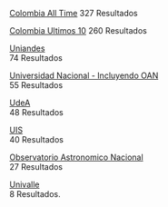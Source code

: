 
[Colombia All Time](https://ui.adsabs.harvard.edu/search/filter_property_fq_property=AND&filter_property_fq_property=property%3A%22refereed%22&fq=%7B!type%3Daqp%20v%3D%24fq_database%7D&fq=%7B!type%3Daqp%20v%3D%24fq_property%7D&fq_database=(*%3A*%20NOT%20database%3A%22physics%22%20NOT%20database%3A%22general%22)&fq_property=(property%3A%22refereed%22)&q=aff%3A%22Colombia%22&sort=date%20desc%2C%20bibcode%20desc&p_=0)   
327 Resultados

[Colombia Ultimos 10](https://ui.adsabs.harvard.edu/search/filter_property_fq_property=AND&filter_property_fq_property=property%3A%22refereed%22&fq=%7B!type%3Daqp%20v%3D%24fq_database%7D&fq=%7B!type%3Daqp%20v%3D%24fq_property%7D&fq_database=(*%3A*%20NOT%20database%3A%22physics%22%20NOT%20database%3A%22general%22)&fq_property=(property%3A%22refereed%22)&q=((aff%3A%22Colombia%22)%20AND%20year%3A2010-2020)&sort=date%20desc%2C%20bibcode%20desc&p_=0)  
260 Resultados

[Uniandes](https://ui.adsabs.harvard.edu/search/filter_property_fq_property=AND&filter_property_fq_property=property%3A%22refereed%22&fq=%7B!type%3Daqp%20v%3D%24fq_database%7D&fq=%7B!type%3Daqp%20v%3D%24fq_property%7D&fq_database=((database%3A%22astronomy%22)%20NOT%20database%3A%22physics%22%20NOT%20database%3A%22general%22)&fq_property=(property%3A%22refereed%22)&q=aff%3A%22Colombia%22%20AND%20aff%3A%22Universidad%20de%20los%20Andes%22&sort=date%20desc%2C%20bibcode%20desc&p_=0)   
74 Resultados

[Universidad Nacional - Incluyendo OAN](https://ui.adsabs.harvard.edu/search/filter_property_fq_property=AND&filter_property_fq_property=property%3A%22refereed%22&fq=%7B!type%3Daqp%20v%3D%24fq_database%7D&fq=%7B!type%3Daqp%20v%3D%24fq_property%7D&fq_database=((database%3A%22astronomy%22)%20NOT%20database%3A%22physics%22%20NOT%20database%3A%22general%22)&fq_property=(property%3A%22refereed%22)&q=aff%3A%22Colombia%22%20AND%20aff%3A%22Universidad%20Nacional%20de%20Colombia%22&sort=date%20desc%2C%20bibcode%20desc&p_=0)   
55 Resultados 

[UdeA](https://ui.adsabs.harvard.edu/search/filter_property_fq_property=AND&filter_property_fq_property=property%3A%22refereed%22&fq=%7B!type%3Daqp%20v%3D%24fq_database%7D&fq=%7B!type%3Daqp%20v%3D%24fq_property%7D&fq_database=((database%3A%22astronomy%22)%20NOT%20database%3A%22physics%22%20NOT%20database%3A%22general%22)&fq_property=(property%3A%22refereed%22)&q=aff%3A%22Colombia%22%20AND%20aff%3A%22Universidad%20de%20Antioquia%22&sort=date%20desc%2C%20bibcode%20desc&p_=0)   
48 Resultados

[UIS](https://ui.adsabs.harvard.edu/search/filter_property_fq_property=AND&filter_property_fq_property=property%3A%22refereed%22&fq=%7B!type%3Daqp%20v%3D%24fq_database%7D&fq=%7B!type%3Daqp%20v%3D%24fq_property%7D&fq_database=((database%3A%22astronomy%22)%20NOT%20database%3A%22physics%22%20NOT%20database%3A%22general%22)&fq_property=(property%3A%22refereed%22)&q=aff%3A%22Colombia%22%20AND%20aff%3A%22Universidad%20Industrial%20de%20Santander%22&sort=date%20desc%2C%20bibcode%20desc&p_=0)   
40 Resultados 

[Observatorio Astronomico Nacional](https://ui.adsabs.harvard.edu/search/filter_property_fq_property=AND&filter_property_fq_property=property%3A%22refereed%22&fq=%7B!type%3Daqp%20v%3D%24fq_database%7D&fq=%7B!type%3Daqp%20v%3D%24fq_property%7D&fq_database=((database%3A%22astronomy%22)%20NOT%20database%3A%22physics%22%20NOT%20database%3A%22general%22)&fq_property=(property%3A%22refereed%22)&q=aff%3A%22Colombia%22%20AND%20aff%3A%22Observatorio%20Astron%C3%B3mico%20Nacional%22&sort=date%20desc%2C%20bibcode%20desc&p_=0)   
27 Resultados  

[Univalle](https://ui.adsabs.harvard.edu/search/filter_property_fq_property=AND&filter_property_fq_property=property%3A%22refereed%22&fq=%7B!type%3Daqp%20v%3D%24fq_database%7D&fq=%7B!type%3Daqp%20v%3D%24fq_property%7D&fq_database=((database%3A%22astronomy%22)%20NOT%20database%3A%22physics%22%20NOT%20database%3A%22general%22)&fq_property=(property%3A%22refereed%22)&q=aff%3A%22Colombia%22%20AND%20aff%3A%22Universidad%20del%20Valle%22&sort=date%20desc%2C%20bibcode%20desc&p_=0)  
8 Resultados.
